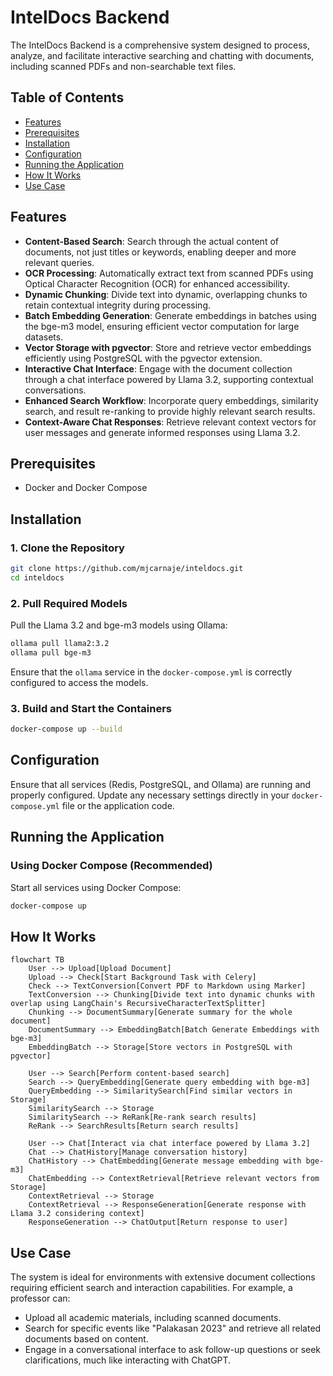 # IntelDocs Backend

The IntelDocs Backend is a comprehensive system designed to process, analyze, and facilitate interactive searching and chatting with documents, including scanned PDFs and non-searchable text files.

## Table of Contents

- [Features](#features)
- [Prerequisites](#prerequisites)
- [Installation](#installation)
- [Configuration](#configuration)
- [Running the Application](#running-the-application)
- [How It Works](#how-it-works)
- [Use Case](#use-case)

## Features

- **Content-Based Search**: Search through the actual content of documents, not just titles or keywords, enabling deeper and more relevant queries.
- **OCR Processing**: Automatically extract text from scanned PDFs using Optical Character Recognition (OCR) for enhanced accessibility.
- **Dynamic Chunking**: Divide text into dynamic, overlapping chunks to retain contextual integrity during processing.
- **Batch Embedding Generation**: Generate embeddings in batches using the bge-m3 model, ensuring efficient vector computation for large datasets.
- **Vector Storage with pgvector**: Store and retrieve vector embeddings efficiently using PostgreSQL with the pgvector extension.
- **Interactive Chat Interface**: Engage with the document collection through a chat interface powered by Llama 3.2, supporting contextual conversations.
- **Enhanced Search Workflow**: Incorporate query embeddings, similarity search, and result re-ranking to provide highly relevant search results.
- **Context-Aware Chat Responses**: Retrieve relevant context vectors for user messages and generate informed responses using Llama 3.2.

## Prerequisites

- Docker and Docker Compose

## Installation

### 1. Clone the Repository

```bash
git clone https://github.com/mjcarnaje/inteldocs.git
cd inteldocs
```

### 2. Pull Required Models

Pull the Llama 3.2 and bge-m3 models using Ollama:

```bash
ollama pull llama2:3.2
ollama pull bge-m3
```

Ensure that the `ollama` service in the `docker-compose.yml` is correctly configured to access the models.

### 3. Build and Start the Containers

```bash
docker-compose up --build
```

## Configuration

Ensure that all services (Redis, PostgreSQL, and Ollama) are running and properly configured. Update any necessary settings directly in your `docker-compose.yml` file or the application code.

## Running the Application

### Using Docker Compose (Recommended)

Start all services using Docker Compose:

```bash
docker-compose up
```

## How It Works

```mermaid
flowchart TB
    User --> Upload[Upload Document]
    Upload --> Check[Start Background Task with Celery]
    Check --> TextConversion[Convert PDF to Markdown using Marker]
    TextConversion --> Chunking[Divide text into dynamic chunks with overlap using LangChain's RecursiveCharacterTextSplitter]
    Chunking --> DocumentSummary[Generate summary for the whole document]
    DocumentSummary --> EmbeddingBatch[Batch Generate Embeddings with bge-m3]
    EmbeddingBatch --> Storage[Store vectors in PostgreSQL with pgvector]

    User --> Search[Perform content-based search]
    Search --> QueryEmbedding[Generate query embedding with bge-m3]
    QueryEmbedding --> SimilaritySearch[Find similar vectors in Storage]
    SimilaritySearch --> Storage
    SimilaritySearch --> ReRank[Re-rank search results]
    ReRank --> SearchResults[Return search results]

    User --> Chat[Interact via chat interface powered by Llama 3.2]
    Chat --> ChatHistory[Manage conversation history]
    ChatHistory --> ChatEmbedding[Generate message embedding with bge-m3]
    ChatEmbedding --> ContextRetrieval[Retrieve relevant vectors from Storage]
    ContextRetrieval --> Storage
    ContextRetrieval --> ResponseGeneration[Generate response with Llama 3.2 considering context]
    ResponseGeneration --> ChatOutput[Return response to user]
```

## Use Case

The system is ideal for environments with extensive document collections requiring efficient search and interaction capabilities. For example, a professor can:

- Upload all academic materials, including scanned documents.
- Search for specific events like "Palakasan 2023" and retrieve all related documents based on content.
- Engage in a conversational interface to ask follow-up questions or seek clarifications, much like interacting with ChatGPT.
